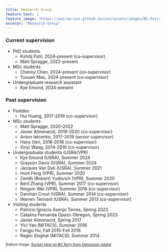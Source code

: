 ```yaml
---
title: Research Group
feature_text: |
feature_image: "https://weiran-sun.github.io/sun/assets/images/BC-Ferry.jpg"
excerpt: "Research Group"
---
```


### Current supervision

- PhD students
  - Kshitij Patil, 2024-present (co-supervisor)
  - Matt Spragge, 2022-present
- MSc students
  - Chenny Chen, 2024-present (co-supervisor)
  - Yuxuan Mao, 2024-present (co-supervisor)
- Undergraduate research assistant
  - Kye Emond, 2024-present
  

### Past supervision

- Postdoc
  - Hui Huang, 2017-2019 (co-supervisor)
- MSc students
  - Matt Spragge, 2020-2022
  - Javier Almonacid, 2018-2020 (co-supervisor)
  - Anton Iatcenko, 2017-2019 (senior supervisor)
  - Hans Oeri, 2016-2018 (co-supervisor)
  - Xinyi Wang, 2014-2016 (co-supervisor)
- Undergraduate students (USRA/VPR)
  - Kye Emond (USRA), Summer 2024
  - Grayson Davis (USRA), Summer 2024
  - Jacques Van Dyk (USRA), Summer 2021
  - Hunt Feng (VPR), Summer 2020
  - Zenith (Robert) Yudovich (VPR), Summer 2020
  - Beril Zhang (VPR), Summer 2017 (co-supervisor)
  - Ningxin Wei (VPR), Summer 2016 (co-supervisor)
  - Darshan Crout (USRA), Summer 2014 (co-supervisor)
  - Warren Tennant (USRA), Summer 2013 (co-supervisor)
- Visiting students
  - Patricio Ignacio Asenjo Torres, Spring 2023
  - Catalina Fernanda Opazo Obregon, Spring 2023
  - Javier Almonacid, Spring 2017
  - Yici Yan (MITACS), Summer 2016
  - Fangju Hu, Fall 2015-Fall 2016
  - Ragini Singhal (MITACS), Summer 2014


<small><em>feature image: [Sunset view on BC ferry from Vancouver Island](https://weiran-sun.github.io/sun/assets/images/BC-Ferry.jpg)</em></small>
